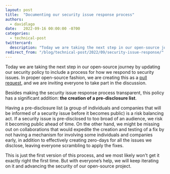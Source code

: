 ```yaml
---
layout: post
title:  "Documenting our security issue response process"
authors:
  - davidlago
date:   2022-09-16 00:00:00 -0700
categories:
  - technical-post
twittercard:
  description: "Today we are taking the next step in our open-source journey by updating our security policy to include a process for how we respond to security issues. In proper open-source fashion, we are creating this as a [pull request](https://github.com/opensearch-project/.github/pull/90), and we are inviting everyone to take part in the discussion."
redirect_from: "/blog/technical-post/2022/09/security-issue-response/"
---
```


Today we are taking the next step in our open-source journey by updating our security policy to include a process for how we respond to security issues. In proper open-source fashion, we are creating this as a [pull request](https://github.com/opensearch-project/.github/pull/90), and we are inviting everyone to take part in the discussion.

Besides making the security issue response process transparent, this policy has a significant addition: **the creation of a pre-disclosure list**.

Having a pre-disclosure list (a group of individuals and companies that will be informed of a security issue before it becomes public) is a risk balancing act. If a security issue is pre-disclosed to too broad of an audience, we risk it becoming public ahead of time. On the other hand, we might be missing out on collaborations that would expedite the creation and testing of a fix by not having a mechanism for involving some individuals and companies early, in addition to effectively creating zero-days for all the issues we disclose, leaving everyone scrambling to apply the fixes.

This is just the first version of this process, and we most likely won't get it exactly right the first time. But with everyone’s help, we will keep iterating on it and advancing the security of our open-source project.
